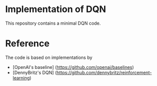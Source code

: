 # Implementation of DQN

  This repository contains a minimal DQN code. 

# Reference
  The code is based on implementations by 
  - [OpenAI's baseline] (https://github.com/openai/baselines)
  - [DennyBritz's DQN] (https://github.com/dennybritz/reinforcement-learning)
